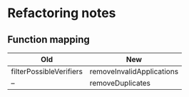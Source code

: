 # Refactoring notes

## Function mapping

Old | New
--- | ---
filterPossibleVerifiers | removeInvalidApplications
– | removeDuplicates

